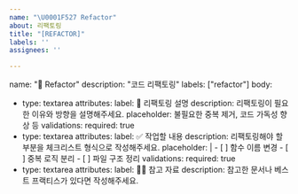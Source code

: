 ```yaml
---
name: "\U0001F527 Refactor"
about: 리팩토링
title: "[REFACTOR]"
labels: ''
assignees: ''

---
```


name: "🔧 Refactor"
description: "코드 리팩토링"
labels: ["refactor"]
body:
  - type: textarea
    attributes:
      label: 🧹 리팩토링 설명
      description: 리팩토링이 필요한 이유와 방향을 설명해주세요.
      placeholder: 불필요한 중복 제거, 코드 가독성 향상 등
    validations:
      required: true
  - type: textarea
    attributes:
      label: ✅ 작업할 내용
      description: 리팩토링해야 할 부분을 체크리스트 형식으로 작성해주세요.
      placeholder: |
        - [ ] 함수 이름 변경
        - [ ] 중복 로직 분리
        - [ ] 파일 구조 정리
    validations:
      required: true
  - type: textarea
    attributes:
      label: 🙋🏻 참고 자료
      description: 참고한 문서나 베스트 프랙티스가 있다면 작성해주세요.
